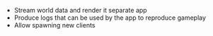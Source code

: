 * Stream world data and render it separate app
* Produce logs that can be used by the app to reproduce gameplay
* Allow spawning new clients
